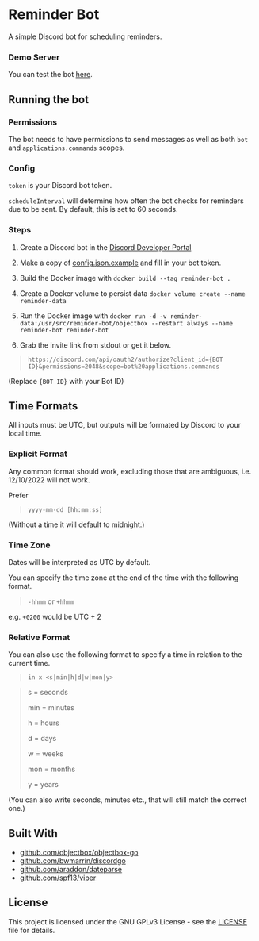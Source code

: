 # Reminder Bot

A simple Discord bot for scheduling reminders.

### Demo Server

You can test the bot [here](https://discord.gg/rAY3xmmAYe).

## Running the bot

### Permissions

The bot needs to have permissions to send messages as well as both `bot` and `applications.commands` scopes.

### Config

`token` is your Discord bot token.

`scheduleInterval` will determine how often the bot checks for reminders due to be sent. By default, this is set to 60 seconds.

### Steps

1. Create a Discord bot in the [Discord Developer Portal](https://discord.com/developers/applications)

2. Make a copy of [config.json.example](config.json.example) and fill in your bot token.

3. Build the Docker image with `docker build --tag reminder-bot .`

4. Create a Docker volume to persist data `docker volume create --name reminder-data`

5. Run the Docker image with `docker run -d -v reminder-data:/usr/src/reminder-bot/objectbox --restart always --name reminder-bot reminder-bot`

6. Grab the invite link from stdout or get it below.

> `https://discord.com/api/oauth2/authorize?client_id={BOT ID}&permissions=2048&scope=bot%20applications.commands`

(Replace `{BOT ID}` with your Bot ID)

## Time Formats

All inputs must be UTC, but outputs will be formated by Discord to your local time.

### Explicit Format

Any common format should work, excluding those that are ambiguous, i.e. 12/10/2022 will not work.

Prefer

> `yyyy-mm-dd [hh:mm:ss]`

(Without a time it will default to midnight.)

### Time Zone

Dates will be interpreted as UTC by default.

You can specify the time zone at the end of the time with the following format.

> `-hhmm` or `+hhmm`

e.g. `+0200` would be UTC + 2

### Relative Format

You can also use the following format to specify a time in relation to the current time.

> `in x <s|min|h|d|w|mon|y>`

> s = seconds
>
> min = minutes
>
> h = hours
>
> d = days
>
> w = weeks
>
> mon = months
>
> y = years

(You can also write seconds, minutes etc., that will still match the correct one.)

## Built With

* [github.com/objectbox/objectbox-go](https://github.com/objectbox/objectbox-go)
* [github.com/bwmarrin/discordgo](https://github.com/bwmarrin/discordgo)
* [github.com/araddon/dateparse](https://github.com/araddon/dateparse)
* [github.com/spf13/viper](https://github.com/spf13/viper)

## License

This project is licensed under the GNU GPLv3 License - see the [LICENSE](LICENSE) file for details.
